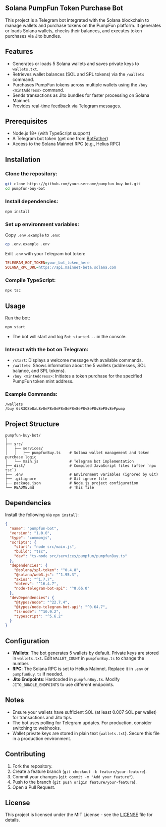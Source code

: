## Solana PumpFun Token Purchase Bot

This project is a Telegram bot integrated with the Solana blockchain to manage wallets and purchase tokens on the PumpFun platform. It generates or loads Solana wallets, checks their balances, and executes token purchases via Jito bundles.

## Features
- Generates or loads 5 Solana wallets and saves private keys to `wallets.txt`.
- Retrieves wallet balances (SOL and SPL tokens) via the `/wallets` command.
- Purchases PumpFun tokens across multiple wallets using the `/buy <mintAddress>` command.
- Sends transactions as Jito bundles for faster processing on Solana Mainnet.
- Provides real-time feedback via Telegram messages.

## Prerequisites
- Node.js 18+ (with TypeScript support)
- A Telegram bot token (get one from [BotFather](https://t.me/BotFather))
- Access to the Solana Mainnet RPC (e.g., Helius RPC)

## Installation

### Clone the repository:
```bash
git clone https://github.com/yourusername/pumpfun-buy-bot.git
cd pumpfun-buy-bot
```

### Install dependencies:
```bash
npm install
```

### Set up environment variables:
Copy `.env.example` to `.env`:
```bash
cp .env.example .env
```
Edit `.env` with your Telegram bot token:
```ini
TELEGRAM_BOT_TOKEN=your_bot_token_here
SOLANA_RPC_URL=https://api.mainnet-beta.solana.com
```

### Compile TypeScript:
```bash
npx tsc
```

## Usage
Run the bot:
```bash
npm start
```
- The bot will start and log `Bot started...` in the console.

### Interact with the bot on Telegram:
- `/start`: Displays a welcome message with available commands.
- `/wallets`: Shows information about the 5 wallets (addresses, SOL balance, and SPL tokens).
- `/buy <mintAddress>`: Initiates a token purchase for the specified PumpFun token mint address.

### Example Commands:
```plaintext
/wallets
/buy 6zR3Q8e8xL8v8eP8v8eP8v8eP8v8eP8v8eP8v8eP8v8ePpump
```

## Project Structure
```
pumpfun-buy-bot/
│
├── src/
│   ├── services/
│   │   ├── pumpfunBuy.ts    # Solana wallet management and token purchase logic
│   └── main.js              # Telegram bot implementation
├── dist/                    # Compiled JavaScript files (after `npx tsc`)
├── .env                     # Environment variables (ignored by Git)
├── .gitignore               # Git ignore file
├── package.json             # Node.js project configuration
└── README.md                # This file
```

## Dependencies
Install the following via `npm install`:
```json
{
  "name": "pumpfun-bot",
  "version": "1.0.0",
  "type": "commonjs",
  "scripts": {
    "start": "node src/main.js",
    "build": "tsc",
    "dev": "ts-node src/services/pumpfun/pumpfunBuy.ts"
  },
  "dependencies": {
    "@solana/spl-token": "^0.4.8",
    "@solana/web3.js": "^1.95.3",
    "axios": "^1.7.7",
    "dotenv": "^16.4.7",
    "node-telegram-bot-api": "^0.66.0"
  },
  "devDependencies": {
    "@types/node": "^22.7.4",
    "@types/node-telegram-bot-api": "^0.64.7",
    "ts-node": "^10.9.2",
    "typescript": "^5.6.2"
  }
}
```

## Configuration
- **Wallets**: The bot generates 5 wallets by default. Private keys are stored in `wallets.txt`. Edit `WALLET_COUNT` in `pumpfunBuy.ts` to change the number.
- **RPC**: The Solana RPC is set to Helius Mainnet. Replace it in `.env` or `pumpfunBuy.ts` if needed.
- **Jito Endpoints**: Hardcoded in `pumpfunBuy.ts`. Modify `JITO_BUNDLE_ENDPOINTS` to use different endpoints.

## Notes
- Ensure your wallets have sufficient SOL (at least 0.007 SOL per wallet) for transactions and Jito tips.
- The bot uses polling for Telegram updates. For production, consider switching to webhooks.
- Wallet private keys are stored in plain text (`wallets.txt`). Secure this file in a production environment.

## Contributing
1. Fork the repository.
2. Create a feature branch (`git checkout -b feature/your-feature`).
3. Commit your changes (`git commit -m "Add your feature"`).
4. Push to the branch (`git push origin feature/your-feature`).
5. Open a Pull Request.

## License
This project is licensed under the MIT License - see the [LICENSE](LICENSE) file for details.
